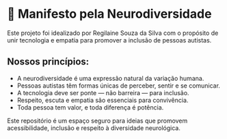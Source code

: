 # 🧠 Manifesto pela Neurodiversidade

Este projeto foi idealizado por Regilaine Souza da Silva com o propósito de unir tecnologia e empatia para promover a inclusão de pessoas autistas.

## Nossos princípios:

- A neurodiversidade é uma expressão natural da variação humana.
- Pessoas autistas têm formas únicas de perceber, sentir e se comunicar.
- A tecnologia deve ser ponte — não barreira — para inclusão.
- Respeito, escuta e empatia são essenciais para convivência.
- Toda pessoa tem valor, e toda diferença é potência.

Este repositório é um espaço seguro para ideias que promovem acessibilidade, inclusão e respeito à diversidade neurológica.
